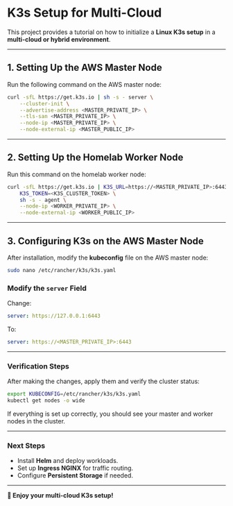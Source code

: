 # K3s Setup for Multi-Cloud

This project provides a tutorial on how to initialize a **Linux K3s setup** in a **multi-cloud or hybrid environment**.

---

## **1. Setting Up the AWS Master Node**
Run the following command on the AWS master node:

```bash
curl -sfL https://get.k3s.io | sh -s - server \
    --cluster-init \
    --advertise-address <MASTER_PRIVATE_IP> \
    --tls-san <MASTER_PRIVATE_IP> \
    --node-ip <MASTER_PRIVATE_IP> \
    --node-external-ip <MASTER_PUBLIC_IP>
```

---

## **2. Setting Up the Homelab Worker Node**
Run this command on the homelab worker node:

```bash
curl -sfL https://get.k3s.io | K3S_URL=https://<MASTER_PRIVATE_IP>:6443 \
    K3S_TOKEN=<K3S_CLUSTER_TOKEN> \
    sh -s - agent \
    --node-ip <WORKER_PRIVATE_IP> \
    --node-external-ip <WORKER_PUBLIC_IP>
```

---

## **3. Configuring K3s on the AWS Master Node**
After installation, modify the **kubeconfig** file on the AWS master node:

```bash
sudo nano /etc/rancher/k3s/k3s.yaml
```

### **Modify the `server` Field**
Change:

```yaml
server: https://127.0.0.1:6443
```
To:

```yaml
server: https://<MASTER_PRIVATE_IP>:6443
```

---

### **Verification Steps**
After making the changes, apply them and verify the cluster status:

```bash
export KUBECONFIG=/etc/rancher/k3s/k3s.yaml
kubectl get nodes -o wide
```

If everything is set up correctly, you should see your master and worker nodes in the cluster.

---

### **Next Steps**
- Install **Helm** and deploy workloads.
- Set up **Ingress NGINX** for traffic routing.
- Configure **Persistent Storage** if needed.

---

**🚀 Enjoy your multi-cloud K3s setup!**
